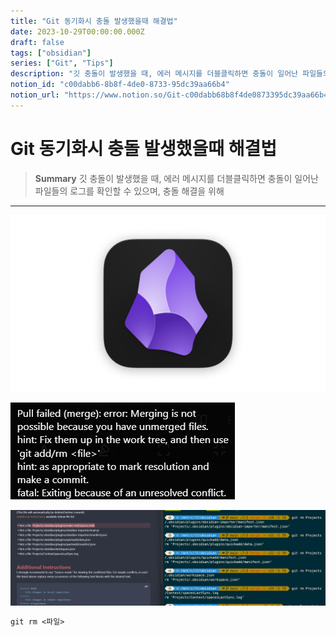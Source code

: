 ```yaml
---
title: "Git 동기화시 충돌 발생했을때 해결법"
date: 2023-10-29T00:00:00.000Z
draft: false
tags: ["obsidian"]
series: ["Git", "Tips"]
description: "깃 충돌이 발생했을 때, 에러 메시지를 더블클릭하면 충돌이 일어난 파일들의 로그를 확인할 수 있으며, 충돌 해결을 위해 "
notion_id: "c00dabb6-8b8f-4de0-8733-95dc39aa66b4"
notion_url: "https://www.notion.so/Git-c00dabb68b8f4de0873395dc39aa66b4"
---
```


# Git 동기화시 충돌 발생했을때 해결법

> **Summary**
> 깃 충돌이 발생했을 때, 에러 메시지를 더블클릭하면 충돌이 일어난 파일들의 로그를 확인할 수 있으며, 충돌 해결을 위해 

---


![Image](image_49f5a6ca9beb.png)

![Image](image_f49ac99d1cf5.png)

![Image](image_c8eeaa99150c.png)

```latex
git rm <파일>
```


